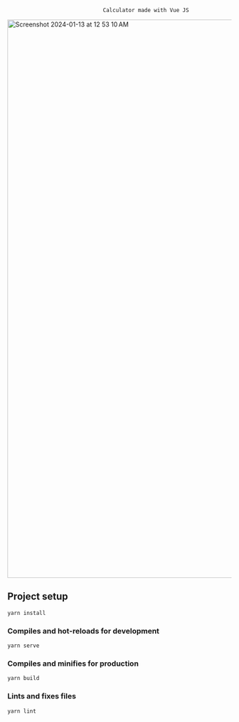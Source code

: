 
                                  Calculator made with Vue JS
<img width="1252" alt="Screenshot 2024-01-13 at 12 53 10 AM" src="https://github.com/a6ar55/myVueCalculator/assets/117556787/90aa910f-e517-4732-a65b-954264db7ea3">



## Project setup
```
yarn install
```

### Compiles and hot-reloads for development
```
yarn serve
```

### Compiles and minifies for production
```
yarn build
```

### Lints and fixes files
```
yarn lint
```

